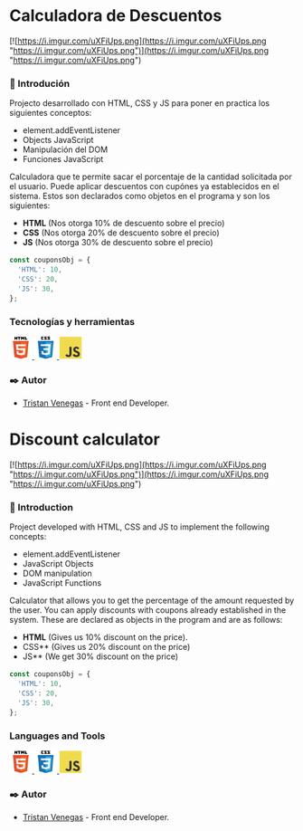 # Calculadora de Descuentos 

[![https://i.imgur.com/uXFiUps.png](https://i.imgur.com/uXFiUps.png "https://i.imgur.com/uXFiUps.png")](https://i.imgur.com/uXFiUps.png "https://i.imgur.com/uXFiUps.png")

### 📄 Introdución
Projecto desarrollado con HTML, CSS y JS para poner en practica los siguientes conceptos:
- element.addEventListener
- Objects JavaScript
- Manipulación del DOM
- Funciones JavaScript

Calculadora que te permite sacar el porcentaje de la cantidad solicitada por el usuario.
Puede aplicar descuentos con cupónes ya establecidos en el sistema. Estos son declarados como objetos en el programa y son los siguientes:
- **HTML** (Nos otorga 10% de descuento sobre el precio)
- **CSS** (Nos otorga 20% de descuento sobre el precio)
- **JS** (Nos otorga 30% de descuento sobre el precio)

```javascript
const couponsObj = {
  'HTML': 10,
  'CSS': 20,
  'JS': 30,
};
```

<h3 align="left">Tecnologías y herramientas</h3>
<p align="left"> <a href="https://www.w3.org/html/" target="_blank"> <img src="https://raw.githubusercontent.com/devicons/devicon/master/icons/html5/html5-original-wordmark.svg" alt="html5" width="40" height="40"/> </a> <a href="https://www.w3schools.com/css/" target="_blank"> <img src="https://raw.githubusercontent.com/devicons/devicon/master/icons/css3/css3-original-wordmark.svg" alt="css3" width="40" height="40"/> </a> <a href="https://developer.mozilla.org/en-US/docs/Web/JavaScript" target="_blank"> <img src="https://raw.githubusercontent.com/devicons/devicon/master/icons/javascript/javascript-original.svg" alt="javascript" width="40" height="40"/> </a> </p>

### ✒️  Autor
- [Tristan Venegas](https://github.com/TG-VA "Tristan Venegas") - Front end Developer.

# Discount calculator

[![https://i.imgur.com/uXFiUps.png](https://i.imgur.com/uXFiUps.png "https://i.imgur.com/uXFiUps.png")](https://i.imgur.com/uXFiUps.png "https://i.imgur.com/uXFiUps.png")

### 📄 Introduction
Project developed with HTML, CSS and JS to implement the following concepts:
- element.addEventListener
- JavaScript Objects
- DOM manipulation
- JavaScript Functions

Calculator that allows you to get the percentage of the amount requested by the user.
You can apply discounts with coupons already established in the system. These are declared as objects in the program and are as follows:
- **HTML** (Gives us 10% discount on the price).
- CSS** (Gives us 20% discount on the price)
- JS** (We get 30% discount on the price)

```javascript
const couponsObj = {
  'HTML': 10,
  'CSS': 20,
  'JS': 30,
};
```
<h3 align="left">Languages and Tools</h3>
<p align="left"> <a href="https://www.w3.org/html/" target="_blank"> <img src="https://raw.githubusercontent.com/devicons/devicon/master/icons/html5/html5-original-wordmark.svg" alt="html5" width="40" height="40"/> </a> <a href="https://www.w3schools.com/css/" target="_blank"> <img src="https://raw.githubusercontent.com/devicons/devicon/master/icons/css3/css3-original-wordmark.svg" alt="css3" width="40" height="40"/> </a> <a href="https://developer.mozilla.org/en-US/docs/Web/JavaScript" target="_blank"> <img src="https://raw.githubusercontent.com/devicons/devicon/master/icons/javascript/javascript-original.svg" alt="javascript" width="40" height="40"/> </a> </p>

### ✒️  Autor
- [Tristan Venegas](https://github.com/TG-VA "Tristan Venegas") - Front end Developer.

